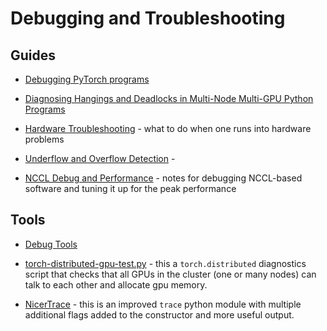 # Debugging and Troubleshooting


## Guides

- [Debugging PyTorch programs](./pytorch.md)

- [Diagnosing Hangings and Deadlocks in Multi-Node Multi-GPU Python Programs](./torch-distributed-hanging-solutions.md)

- [Hardware Troubleshooting](./hardware-troubleshooting.md) - what to do when one runs into hardware problems

- [Underflow and Overflow Detection](./underflow_overflow.md) -

- [NCCL Debug and Performance](./nccl-performance-debug.md) - notes for debugging NCCL-based software and tuning it up for the peak performance


## Tools

- [Debug Tools](./tools.md)

- [torch-distributed-gpu-test.py](./torch-distributed-gpu-test.py) - this a `torch.distributed` diagnostics
  script that checks that all GPUs in the cluster (one or many nodes) can talk to each other and allocate gpu memory.

- [NicerTrace](./NicerTrace.py) - this is an improved `trace` python module with multiple additional flags added to the constructor and more useful output.
